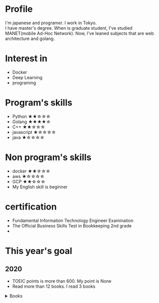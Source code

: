 # Profile

I'm japanese and programer. I work in Tokyo.  
I have master's degree. When is graduate student, I've studied MANET(mobile Ad-Hoc Network).
Now, I've leaned subjects that are web architecture and golang. 

# Interest in

- Docker
- Deep Learning
- programing

# Program's skills

- Python ★★☆☆☆
- Golang ★★★★☆
- C++ ★★☆☆☆
- javascript ★☆☆☆☆
- java ★☆☆☆☆

# Non program's skills

- docker ★★☆☆☆
- aws ★☆☆☆☆
- GCP ★★☆☆☆
- My English skill is beginner

# certification

- Fundamental Information Technology Engineer Examination
- The Official Business Skills Test in Bookkeeping 2nd grade
- 
# This year's goal

## 2020

- TOEIC points is more than 600. My point is None
- Read more than 12 books. I read 3 books
<details>
    <summary>Books</summary>

  - Goプログラミング実践入門　標準ライブラリでゼロからwebアプリを作る
  - The Art of Readable Code japanese edition
  - 理論から学ぶデータベース実践入門
  - nginx実践ガイド
  <!-- - 新版暗号技術入門-秘密の国のアリス- -->
  <!-- - Goならわかるシステムプログラミング -->
  <!-- - SQL実践入門-高速でわかりやすいクエリの書き方- -->
  <!-- - SQL Antipatterns: Avoiding the Pitfalls of Database Programming -->
</details>
